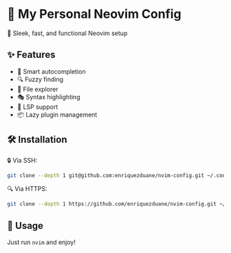 # 🚀 My Personal Neovim Config

🌟 Sleek, fast, and functional Neovim setup

## ✨ Features

- 🧠 Smart autocompletion
- 🔍 Fuzzy finding
- 🌳 File explorer
- 🎭 Syntax highlighting
- 🔧 LSP support
- 📦 Lazy plugin management

## 🛠️ Installation

🔒 Via SSH:

```bash
git clone --depth 1 git@github.com:enriquezduane/nvim-config.git ~/.config/nvim
```

🔍 Via HTTPS:

```bash
git clone --depth 1 https://github.com/enriquezduane/nvim-config.git ~/.config/nvim
```

## 🚀 Usage

Just run `nvim` and enjoy!

